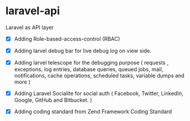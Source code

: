 # laravel-api
Laravel as API layer


- [x] Adding Role-based-access-control (RBAC) 
- [x] Adding larvel debug bar for live debug log on view side.
- [x] Adding larvel telescope for the debugging purpose ( requests , exceptions, log entries, database queries, queued jobs, mail, notifications, cache operations, scheduled tasks, variable dumps and more )
- [x] Adding Laravel Socialite for social auth ( Facebook, Twitter, LinkedIn, Google, GitHub and Bitbucket. ) 
- [x] Adding coding standard from Zend Framework Coding Standard

